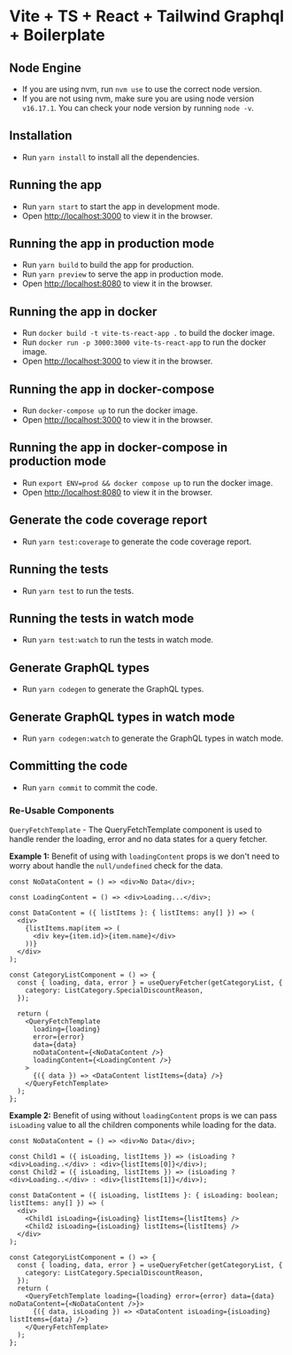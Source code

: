 # Vite + TS + React + Tailwind Graphql + Boilerplate

## Node Engine

- If you are using nvm, run `nvm use` to use the correct node version.
- If you are not using nvm, make sure you are using node version `v16.17.1`. You can check your node version by running `node -v`.

## Installation

- Run `yarn install` to install all the dependencies.

## Running the app

- Run `yarn start` to start the app in development mode.
- Open [http://localhost:3000](http://localhost:3000) to view it in the browser.

## Running the app in production mode

- Run `yarn build` to build the app for production.
- Run `yarn preview` to serve the app in production mode.
- Open [http://localhost:8080](http://localhost:8080) to view it in the browser.

## Running the app in docker

- Run `docker build -t vite-ts-react-app .` to build the docker image.
- Run `docker run -p 3000:3000 vite-ts-react-app` to run the docker image.
- Open [http://localhost:3000](http://localhost:3000) to view it in the browser.

## Running the app in docker-compose

- Run `docker-compose up` to run the docker image.
- Open [http://localhost:3000](http://localhost:3000) to view it in the browser.

## Running the app in docker-compose in production mode

- Run `export ENV=prod && docker compose up` to run the docker image.
- Open [http://localhost:8080](http://localhost:8080) to view it in the browser.

## Generate the code coverage report

- Run `yarn test:coverage` to generate the code coverage report.

## Running the tests

- Run `yarn test` to run the tests.

## Running the tests in watch mode

- Run `yarn test:watch` to run the tests in watch mode.

## Generate GraphQL types

- Run `yarn codegen` to generate the GraphQL types.

## Generate GraphQL types in watch mode

- Run `yarn codegen:watch` to generate the GraphQL types in watch mode.

## Committing the code

- Run `yarn commit` to commit the code.

### Re-Usable Components

`QueryFetchTemplate` - The QueryFetchTemplate component is used to handle render the loading, error and no data states for a query fetcher.

**Example 1:** Benefit of using with `loadingContent` props is we don't need to worry about handle the `null/undefined` check for the data.

```tsx
const NoDataContent = () => <div>No Data</div>;

const LoadingContent = () => <div>Loading...</div>;

const DataContent = ({ listItems }: { listItems: any[] }) => (
  <div>
    {listItems.map(item => (
      <div key={item.id}>{item.name}</div>
    ))}
  </div>
);

const CategoryListComponent = () => {
  const { loading, data, error } = useQueryFetcher(getCategoryList, {
    category: ListCategory.SpecialDiscountReason,
  });

  return (
    <QueryFetchTemplate
      loading={loading}
      error={error}
      data={data}
      noDataContent={<NoDataContent />}
      loadingContent={<LoadingContent />}
    >
      {({ data }) => <DataContent listItems={data} />}
    </QueryFetchTemplate>
  );
};
```

**Example 2:** Benefit of using without `loadingContent` props is we can pass `isLoading` value to all the children components while loading for the data.

```tsx
const NoDataContent = () => <div>No Data</div>;

const Child1 = ({ isLoading, listItems }) => (isLoading ? <div>Loading..</div> : <div>{listItems[0]}</div>);
const Child2 = ({ isLoading, listItems }) => (isLoading ? <div>Loading..</div> : <div>{listItems[1]}</div>);

const DataContent = ({ isLoading, listItems }: { isLoading: boolean; listItems: any[] }) => (
  <div>
    <Child1 isLoading={isLoading} listItems={listItems} />
    <Child2 isLoading={isLoading} listItems={listItems} />
  </div>
);

const CategoryListComponent = () => {
  const { loading, data, error } = useQueryFetcher(getCategoryList, {
    category: ListCategory.SpecialDiscountReason,
  });
  return (
    <QueryFetchTemplate loading={loading} error={error} data={data} noDataContent={<NoDataContent />}>
      {({ data, isLoading }) => <DataContent isLoading={isLoading} listItems={data} />}
    </QueryFetchTemplate>
  );
};
```
